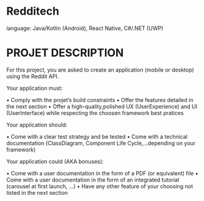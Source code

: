 # Redditech

language: Java/Kotlin (Android), React Native, C#/.NET (UWP)

# PROJET DESCRIPTION

For this project, you are asked to create an application (mobile or desktop) using the Reddit API.

Your application must:

• Comply with the projet’s build constraints
• Offer the features detailed in the next section
• Offer a high-quality,polished UX (UserExperience) and UI (UserInterface) while respecting the choosen
framework best pratices

Your application should:

• Come with a clear test strategy and be tested
• Come with a technical documentation (ClassDiagram, Component Life Cycle,...depending on your framework)

Your application could (AKA bonuses):

• Come with a user documentation in the form of a PDF (or equivalent) file
• Come with a user documentation in the form of an integrated tutorial (carousel at first launch, ...)
• Have any other feature of your choosing not listed in the next section
